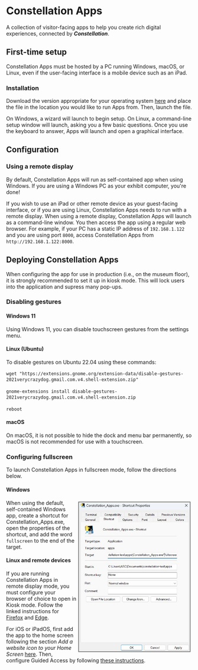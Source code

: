 # Constellation Apps
A collection of visitor-facing apps to help you create rich digital experiences, connected by **_Constellation_**.

## First-time setup
Constellation Apps must be hosted by a PC running Windows, macOS, or Linux, even if the user-facing interface is a mobile device such as an iPad.

### Installation
Download the version appropriate for your operating system [here](https://cosmicchatter.org/constellation/constellation.html) and place the file in the location you would like to run Apps from. Then, launch the file.

On Windows, a wizard will launch to begin setup. On Linux, a command-line setup window will launch, asking you a few basic questions. Once you use the keyboard to answer, Apps will launch and open a graphical interface.

## Configuration

### Using a remote display
By default, Constellation Apps will run as self-contained app when using Windows. If you are using a Windows PC as your exhibit computer, you're done!

If you wish to use an iPad or other remote device as your guest-facing interface, or if you are using Linux, Constellation Apps needs to run with a remote display. When using a remote display, Constellation Apps will launch as a command-line window. You then access the app using a regular web browser. For example, if your PC has a static IP address of `192.168.1.122` and you are using port `8000`, access Constellation Apps from `http://192.168.1.122:8000`.

## Deploying Constellation Apps
When configuring the app for use in production (i.e., on the museum floor), it is strongly recommended to set it up in kiosk mode. This will lock users into the application and supress many pop-ups.

### Disabling gestures

#### Windows 11
Using Windows 11, you can disable touchscreen gestures from the settings menu.

#### Linux (Ubuntu)
To disable gestures on Ubuntu 22.04 using these commands:

```commandline
wget "https://extensions.gnome.org/extension-data/disable-gestures-2021verycrazydog.gmail.com.v4.shell-extension.zip"

gnome-extensions install disable-gestures-2021verycrazydog.gmail.com.v4.shell-extension.zip

reboot
```

#### macOS
On macOS, it is not possible to hide the dock and menu bar permanently, so macOS is not recommended for use with a touchscreen.

### Configuring fullscreen
To launch Constellation Apps in fullscreen mode, follow the directions below.

#### Windows 

<img src="_static/fullscreen_shortcut.jpg" style="width: 300px; float: right; border: 2px solid gray; margin: 5px;"></img>

When using the default, self-contained Windows app, create a shortcut for Constellation_Apps.exe, open the properties of the shortcut, and add the word `fullscreen` to the end of the target.



#### Linux and remote devices
If you are running Constellation Apps in remote display mode, you must configure your browser of choice to open in Kiosk mode. Follow the linked instructions for [Firefox](https://support.mozilla.org/en-US/kb/firefox-enterprise-kiosk-mode) and [Edge](https://learn.microsoft.com/en-us/deployedge/microsoft-edge-configure-kiosk-mode).

For iOS or iPadOS, first add the app to the home screen following the section _Add a website icon to your Home Screen_ [here](https://support.apple.com/guide/iphone/bookmark-favorite-webpages-iph42ab2f3a7/ios). Then, configure Guided Access by following [these instructions](https://support.apple.com/en-us/HT202612).